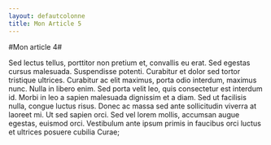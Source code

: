 ```yaml
---
layout: defautcolonne
title: Mon Article 5
---
```


#Mon article 4#

Sed lectus tellus, porttitor non pretium et, convallis eu erat. Sed egestas cursus malesuada. Suspendisse potenti. Curabitur et dolor sed tortor tristique ultrices. Curabitur ac elit maximus, porta odio interdum, maximus nunc. Nulla in libero enim. Sed porta velit leo, quis consectetur est interdum id. Morbi in leo a sapien malesuada dignissim et a diam. Sed ut facilisis nulla, congue luctus risus. Donec ac massa sed ante sollicitudin viverra at laoreet mi. Ut sed sapien orci. Sed vel lorem mollis, accumsan augue egestas, euismod orci. Vestibulum ante ipsum primis in faucibus orci luctus et ultrices posuere cubilia Curae; 